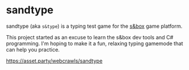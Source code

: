 # sandtype

sandtype (aka `s&type`) is a typing test game for the [s&box](#) game platform.

This project started as an excuse to learn the s&box dev tools and C# programming.
I'm hoping to make it a fun, relaxing typing gamemode that can help you practice.

https://asset.party/webcrawls/sandtype